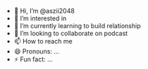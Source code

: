 - 👋 Hi, I’m @aszii2048
- 👀 I’m interested in 
- 🌱 I’m currently learning to build relationship
- 💞️ I’m looking to collaborate on podcast
- 📫 How to reach me 
- 😄 Pronouns: ...
- ⚡ Fun fact: ...

<!---
aszii2048/aszii2048 is a ✨ special ✨ repository because its `README.md` (this file) appears on your GitHub profile.
You can click the Preview link to take a look at your changes.
--->
